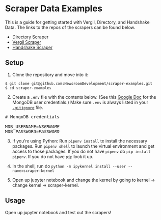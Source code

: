 # Scraper Data Examples

This is a guide for getting started with Vergil, Directory, and Handshake Data. The links to the repos of the scrapers can be found below.

* [Directory Scraper](https://github.com/graphicsdesk/directory-scraper)   
* [Vergil Scraper](https://github.com/graphicsdesk/vergil-scraper)  
* [Handshake Scraper](https://github.com/graphicsdesk/lionshare-scraper)  

## Setup

1. Clone the repository and move into it:

```
$ git clone git@github.com:NewsroomDevelopment/scraper-examples.git
$ cd scraper-examples
```

2. Create a `.env` file with the contents below. (See this [Google Doc](https://docs.google.com/document/d/1C6WPRpabD6YXjQK3VnvjGy02fgxaARHbJTirm3Rzf8I/edit) for the MongoDB user credentials.) Make sure `.env` is always listed in your [`.gitignore`](https://guide.freecodecamp.org/git/gitignore/) file.

<pre>
# MongoDB credentials

MDB_USERNAME=<var>USERNAME</var>
MDB_PASSWORD=<var>PASSWORD</var>
</pre>

3. If you're using Python: Run `pipenv install` to install the necessary packages. Run `pipenv shell` to launch the virtual environment and get access to those packages. If you do not have `pipenv` do `pip install pipenv`. If you do not have `pip` look it up.

4. In the shell, run do `python -m ipykernel install --user --name=scraper-kernel`

5. Open up jupyter notebook and change the kernel by going to kernel -> change kernel -> scraper-kernel.

## Usage

Open up jupyter notebook and test out the scrapers!
